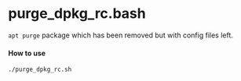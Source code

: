 # purge_dpkg_rc.bash

`apt purge` package which has been removed but with config files left.

#### How to use

```bash
./purge_dpkg_rc.sh
```
